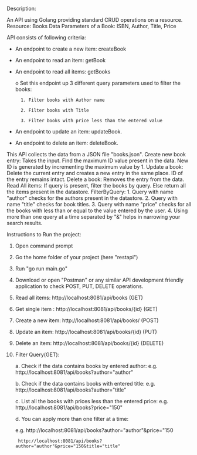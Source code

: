 Description:

An API using Golang providing standard CRUD operations on a resource.
Resource: Books Data
Parameters of a Book: ISBN, Author, Title, Price

API consists of following criteria:
- An endpoint to create a new item: createBook
- An endpoint to read an item: getBook
- An endpoint to read all items: getBooks

	o Set this endpoint up 3 different query parameters used to filter the books: 
        
        1. Filter books with Author name
		
        2. Filter books with Title 
		
        3. Filter books with price less than the entered value

- An endpoint to update an item: updateBook.
- An endpoint to delete an item: deleteBook.

This API collects the data from a JSON file "books.json".
Create new book entry: Takes the input. Find the maximum ID value present in the data. New ID is generated by incrementing the maximum value by 1.
Update a book: Delete the current entry and creates a new entry in the same place. ID of the entry remains intact.
Delete a book: Removes the entry from the data.
Read All items:
	If query is present, filter the books by query.
	Else return all the items present in the datastore.
FilterByQuery:
	1. Query with name "author" checks for the authors present in the datastore.
	2. Query with name "title" checks for book titles.
	3. Query with name "price" checks for all the books with less than or equal to the value entered by the user. 
	4. Using more than one query at a time separated by "&" helps in narrowing your search results.
	
Instructions to Run the project:
1. Open command prompt
2. Go the home folder of your project (here "restapi")
3. Run "go run main.go"
4. Download or open "Postman" or any similar API development friendly application to check POST, PUT, DELETE operations.
6. Read all items: http://localhost:8081/api/books (GET)
7. Get single item : http://localhost:8081/api/books/{id} (GET)
8. Create a new item: http://localhost:8081/api/books/ (POST)
9. Update an item: http://localhost:8081/api/books/{id} (PUT)
10. Delete an item: http://localhost:8081/api/books/{id} (DELETE)
11. Filter Query(GET): 
	
    a. Check if the data contains books by entered author: e.g. http://localhost:8081/api/books?author="author"
	
    b. Check if the data contains books with entered title: e.g. http://localhost:8081/api/books?author="title"
	
    c. List all the books with prices less than the entered price: e.g. http://localhost:8081/api/books?price="150"
	
    d. You can apply more than one filter at a time: 
    
    e.g. http://localhost:8081/api/books?author="author"&price="150
		
         http://localhost:8081/api/books?author="author"&price="150&title="title"

